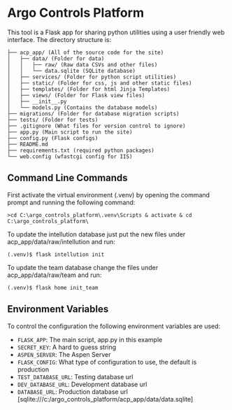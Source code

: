 # Argo Controls Platform

This tool is a Flask app for sharing python utilities using a user friendly web interface.  The directory structure is:

```
├── acp_app/ (All of the source code for the site)
│   ├── data/ (Folder for data)
│   │   ├── raw/ (Raw data CSVs and other files)
│   │   └── data.sqlite (SQLite database)
│   ├── services/ (Folder for python script utilities)
│   ├── static/ (Folder for css, js and other static files)
│   ├── templates/ (Folder for html Jinja Templates)
│   ├── views/ (Folder for Flask view files)
│   ├── __init__.py
│   └── models.py (Contains the database models)
├── migrations/ (Folder for database migration scripts)
├── tests/ (Folder for tests)
├── .gitignore (What files for version control to ignore)
├── app.py (Main script to run the site)
├── config.py (Flask configs)
├── README.md
├── requirements.txt (required python packages)
└── web.config (wfastcgi config for IIS)

```
## Command Line Commands

First activate the virtual environment (.venv) by opening the command prompt and running the following command:

`>cd C:\argo_controls_platform\.venv\Scripts & activate & cd C:\argo_controls_platform\`

To update the intellution database just put the new files under acp_app/data/raw/intellution and run:

`(.venv)$ flask intellution init`

To update the team database change the files under acp_app/data/raw/team and run:

`(.venv)$ flask home init_team`

## Environment Variables
To control the configuration the following environment variables are used:
- `FLASK_APP`:  The main script, app.py in this example
- `SECRET_KEY`:  A hard to guess string
- `ASPEN_SERVER`:  The Aspen Server
- `FLASK_CONFIG`:  What type of configuration to use, the default is production
- `TEST_DATABASE_URL`:  Testing database url
- `DEV_DATABASE_URL`:  Development database url
- `DATABASE_URL`:  Production database url [sqlite:///c:/argo_controls_platform/acp_app/data/data.sqlite]
